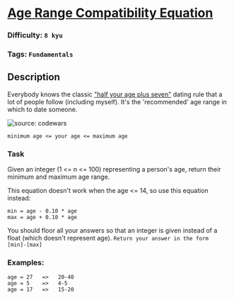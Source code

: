 # [Age Range Compatibility Equation](https://www.codewars.com/kata/5803956ddb07c5c74200144e)

### Difficulty: `8 kyu`

### Tags: `Fundamentals`

## Description

Everybody knows the classic ["half your age plus seven"](https://en.wikipedia.org/wiki/Age_disparity_in_sexual_relationships#The_.22half-your-age-plus-seven.22_rule) dating rule that a lot of people follow (including myself). It's the 'recommended' age range in which to date someone.

![source: codewars](https://web.archive.org/web/20190206114947if_/http://weknowmemes.com/wp-content/uploads/2014/08/age-range-compatibility-equation.jpg)

`minimum age <= your age <= maximum age`

### Task
Given an integer (1 <= n <= 100) representing a person's age, return their minimum and maximum age range.

This equation doesn't work when the age <= 14, so use this equation instead:

```
min = age - 0.10 * age
max = age + 0.10 * age
```

You should floor all your answers so that an integer is given instead of a float (which doesn't represent age). `Return your answer in the form [min]-[max]`

### Examples:

```
age = 27   =>   20-40
age = 5    =>   4-5
age = 17   =>   15-20
```
